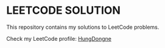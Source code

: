 # LEETCODE SOLUTION

This repository contains my solutions to LeetCode problems.

Check my LeetCode profile: [HungDongne](https://leetcode.com/u/HungDongne/)
